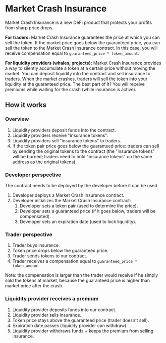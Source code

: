 # Market Crash Insurance

Market Crash Insurance is a new DeFi product that protects your profits from sharp price drops.

**For traders:** Market Crash Insurance guarantees the price at which you can sell the token. If the market price goes below the guaranteed price, you can sell the token to the Market Crash Insurance contract. In this case, you will receive compensation equal to `guaranteed_price * token_amount`.

**For liquidity providers (whales, projects):** Market Crash Insurance provides a way to silently accumulate a token at a certain price without moving the market. You can deposit liquidity into the contract and sell insurance to traders. When the market crashes, traders will sell the token into your liquidity at the guaranteed price. The best part of it? You will receive premiums while waiting for the crash (while insurance is active).

## How it works

### Overview

1. Liquidity providers deposit funds into the contract.
1. Liquidity providers receive "insurance tokens".
1. Liquidity providers sell "insurance tokens" to traders.
1. If the token pair price goes below the guaranteed price: traders can sell by sending the original tokens to the contract (the "insurance tokens" will be burned; traders need to hold "insurance tokens" on the same address as the original tokens).

### Developer perspective

The contract needs to be deployed by the developer before it can be used.

1. Developer deploys a Market Crash Insurance contract.
1. Developer initializes the Market Crash Insurance  contract:
    1. Developer sets a token pair (used to determine the price).
    1. Developer sets a guaranteed price (if it goes below, traders will be compensated).
    1. Developer sets an expiration date (used to lock liquidity).

### Trader perspective

1. Trader buys insurance.
1. Token price drops below the guaranteed price.
1. Trader sends tokens to our contract.
1. Trader receives a compensation equal to `guaranteed_price * token_amount`

Note: the compensation is larger than the trader would receive if he simply sold the tokens at market, because the guaranteed price is higher than market price after the crash.

### Liquidity provider receives a premium

1. Liquidity provider deposits funds into our contract.
1. Liquidity provider sells insurance.
1. Token price stays above the guaranteed price (trader doesn't sell).
1. Expiration date passes (liquidity provider can withdraw).
1. Liquidity provider withdraws funds + keeps the premium from selling insurance.
    
